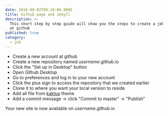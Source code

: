 ```yaml
---
date: 2016-09-02T08:18:00.000Z
title: Github page and Jekyll
description: >-
  This short step by step guide will show you the steps to create a jekyll site
  at github
published: true
category:
  - jek
---
```


* Create a new account at github
* Create a new repository named *username*.github.io
* Click the "Set up in Desktop" button
* Open Github Desktop
* Go to preferences and log in to your new account
* Click the plus sign to access the repository that we created earlier
* Clone it to where you want your local version to reside
* Add all file from [kaktus](https://github.com/nickbalestra/kactus) theme
* Add a commit message -> click "Commit to master" -> "Publish"


Your new site is now available on *username*.github.io
